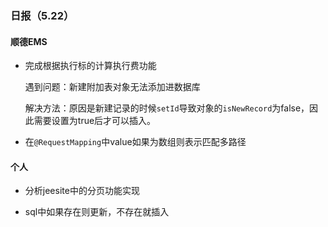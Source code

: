 ### 日报（5.22）

#### 顺德EMS

* 完成根据执行标的计算执行费功能

  遇到问题：新建附加表对象无法添加进数据库

  解决方法：原因是新建记录的时候`setId`导致对象的`isNewRecord`为false，因此需要设置为true后才可以插入。

* 在`@RequestMapping`中value如果为数组则表示匹配多路径

#### 个人

* 分析jeesite中的分页功能实现

* sql中如果存在则更新，不存在就插入

  